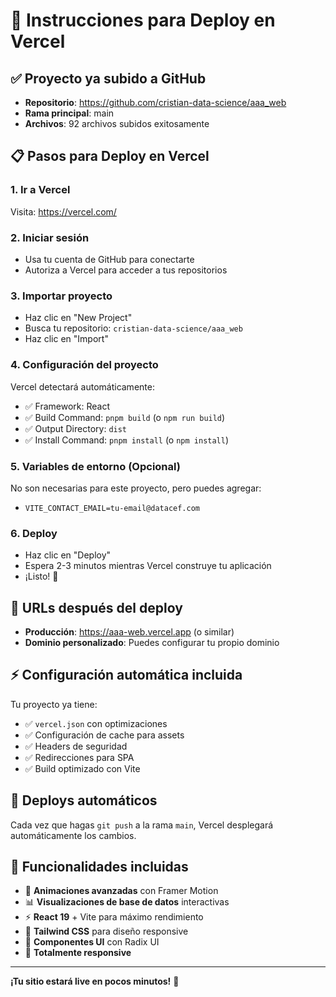# 🚀 Instrucciones para Deploy en Vercel

## ✅ Proyecto ya subido a GitHub
- **Repositorio**: https://github.com/cristian-data-science/aaa_web
- **Rama principal**: main
- **Archivos**: 92 archivos subidos exitosamente

## 📋 Pasos para Deploy en Vercel

### 1. Ir a Vercel
Visita: https://vercel.com/

### 2. Iniciar sesión
- Usa tu cuenta de GitHub para conectarte
- Autoriza a Vercel para acceder a tus repositorios

### 3. Importar proyecto
- Haz clic en "New Project"
- Busca tu repositorio: `cristian-data-science/aaa_web`
- Haz clic en "Import"

### 4. Configuración del proyecto
Vercel detectará automáticamente:
- ✅ Framework: React
- ✅ Build Command: `pnpm build` (o `npm run build`)
- ✅ Output Directory: `dist`
- ✅ Install Command: `pnpm install` (o `npm install`)

### 5. Variables de entorno (Opcional)
No son necesarias para este proyecto, pero puedes agregar:
- `VITE_CONTACT_EMAIL=tu-email@datacef.com`

### 6. Deploy
- Haz clic en "Deploy"
- Espera 2-3 minutos mientras Vercel construye tu aplicación
- ¡Listo! 🎉

## 🔗 URLs después del deploy
- **Producción**: https://aaa-web.vercel.app (o similar)
- **Dominio personalizado**: Puedes configurar tu propio dominio

## ⚡ Configuración automática incluida
Tu proyecto ya tiene:
- ✅ `vercel.json` con optimizaciones
- ✅ Configuración de cache para assets
- ✅ Headers de seguridad
- ✅ Redirecciones para SPA
- ✅ Build optimizado con Vite

## 🔄 Deploys automáticos
Cada vez que hagas `git push` a la rama `main`, Vercel desplegará automáticamente los cambios.

## 🎯 Funcionalidades incluidas
- 🎨 **Animaciones avanzadas** con Framer Motion
- 📊 **Visualizaciones de base de datos** interactivas
- ⚡ **React 19** + Vite para máximo rendimiento
- 🎯 **Tailwind CSS** para diseño responsive
- 🤖 **Componentes UI** con Radix UI
- 📱 **Totalmente responsive**

---

**¡Tu sitio estará live en pocos minutos!** 🚀
